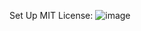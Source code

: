 Set Up MIT License:
![image](https://user-images.githubusercontent.com/89219486/159780557-bbdc4de6-afcd-435a-8a89-f80fc60ccc6b.png)
